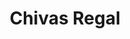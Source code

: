---
title: 'Chivas Regal'
description: 'Lorem ipsum dolor sit amet consectetur adipisicing elit. Obcaecati sint cumque voluptatem cupiditate odit corporis.'
price: 29
---